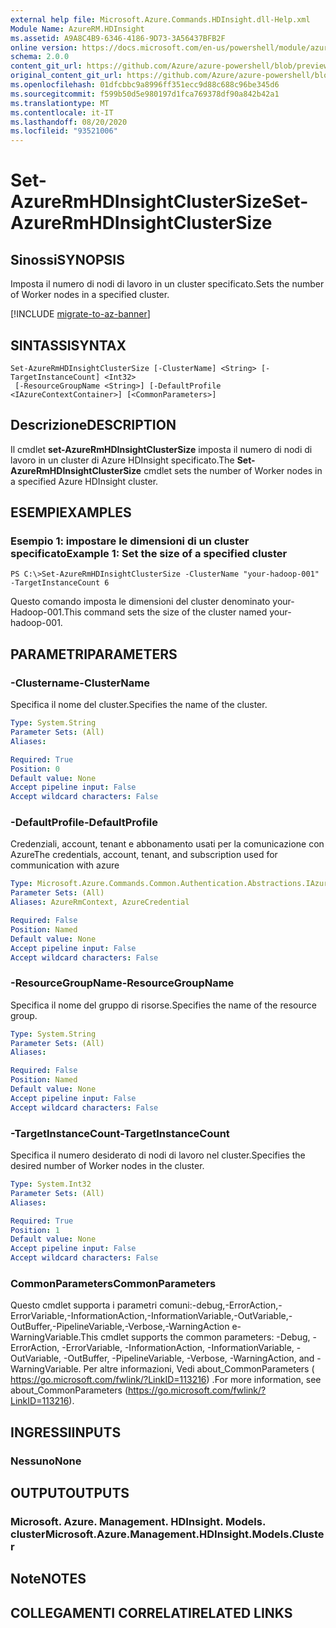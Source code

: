```yaml
---
external help file: Microsoft.Azure.Commands.HDInsight.dll-Help.xml
Module Name: AzureRM.HDInsight
ms.assetid: A9A8C4B9-6346-4186-9D73-3A56437BFB2F
online version: https://docs.microsoft.com/en-us/powershell/module/azurerm.hdinsight/set-azurermhdinsightclustersize
schema: 2.0.0
content_git_url: https://github.com/Azure/azure-powershell/blob/preview/src/ResourceManager/HDInsight/Commands.HDInsight/help/Set-AzureRmHDInsightClusterSize.md
original_content_git_url: https://github.com/Azure/azure-powershell/blob/preview/src/ResourceManager/HDInsight/Commands.HDInsight/help/Set-AzureRmHDInsightClusterSize.md
ms.openlocfilehash: 01dfcbbc9a8996ff351ecc9d88c688c96be345d6
ms.sourcegitcommit: f599b50d5e980197d1fca769378df90a842b42a1
ms.translationtype: MT
ms.contentlocale: it-IT
ms.lasthandoff: 08/20/2020
ms.locfileid: "93521006"
---
```

# <span data-ttu-id="88622-101">Set-AzureRmHDInsightClusterSize</span><span class="sxs-lookup"><span data-stu-id="88622-101">Set-AzureRmHDInsightClusterSize</span></span>

## <span data-ttu-id="88622-102">Sinossi</span><span class="sxs-lookup"><span data-stu-id="88622-102">SYNOPSIS</span></span>
<span data-ttu-id="88622-103">Imposta il numero di nodi di lavoro in un cluster specificato.</span><span class="sxs-lookup"><span data-stu-id="88622-103">Sets the number of Worker nodes in a specified cluster.</span></span>

[!INCLUDE [migrate-to-az-banner](../../includes/migrate-to-az-banner.md)]

## <span data-ttu-id="88622-104">SINTASSI</span><span class="sxs-lookup"><span data-stu-id="88622-104">SYNTAX</span></span>

```
Set-AzureRmHDInsightClusterSize [-ClusterName] <String> [-TargetInstanceCount] <Int32>
 [-ResourceGroupName <String>] [-DefaultProfile <IAzureContextContainer>] [<CommonParameters>]
```

## <span data-ttu-id="88622-105">Descrizione</span><span class="sxs-lookup"><span data-stu-id="88622-105">DESCRIPTION</span></span>
<span data-ttu-id="88622-106">Il cmdlet **set-AzureRmHDInsightClusterSize** imposta il numero di nodi di lavoro in un cluster di Azure HDInsight specificato.</span><span class="sxs-lookup"><span data-stu-id="88622-106">The **Set-AzureRmHDInsightClusterSize** cmdlet sets the number of Worker nodes in a specified Azure HDInsight cluster.</span></span>

## <span data-ttu-id="88622-107">ESEMPI</span><span class="sxs-lookup"><span data-stu-id="88622-107">EXAMPLES</span></span>

### <span data-ttu-id="88622-108">Esempio 1: impostare le dimensioni di un cluster specificato</span><span class="sxs-lookup"><span data-stu-id="88622-108">Example 1: Set the size of a specified cluster</span></span>
```
PS C:\>Set-AzureRmHDInsightClusterSize -ClusterName "your-hadoop-001" -TargetInstanceCount 6
```

<span data-ttu-id="88622-109">Questo comando imposta le dimensioni del cluster denominato your-Hadoop-001.</span><span class="sxs-lookup"><span data-stu-id="88622-109">This command sets the size of the cluster named your-hadoop-001.</span></span>

## <span data-ttu-id="88622-110">PARAMETRI</span><span class="sxs-lookup"><span data-stu-id="88622-110">PARAMETERS</span></span>

### <span data-ttu-id="88622-111">-Clustername</span><span class="sxs-lookup"><span data-stu-id="88622-111">-ClusterName</span></span>
<span data-ttu-id="88622-112">Specifica il nome del cluster.</span><span class="sxs-lookup"><span data-stu-id="88622-112">Specifies the name of the cluster.</span></span>

```yaml
Type: System.String
Parameter Sets: (All)
Aliases:

Required: True
Position: 0
Default value: None
Accept pipeline input: False
Accept wildcard characters: False
```

### <span data-ttu-id="88622-113">-DefaultProfile</span><span class="sxs-lookup"><span data-stu-id="88622-113">-DefaultProfile</span></span>
<span data-ttu-id="88622-114">Credenziali, account, tenant e abbonamento usati per la comunicazione con Azure</span><span class="sxs-lookup"><span data-stu-id="88622-114">The credentials, account, tenant, and subscription used for communication with azure</span></span>

```yaml
Type: Microsoft.Azure.Commands.Common.Authentication.Abstractions.IAzureContextContainer
Parameter Sets: (All)
Aliases: AzureRmContext, AzureCredential

Required: False
Position: Named
Default value: None
Accept pipeline input: False
Accept wildcard characters: False
```

### <span data-ttu-id="88622-115">-ResourceGroupName</span><span class="sxs-lookup"><span data-stu-id="88622-115">-ResourceGroupName</span></span>
<span data-ttu-id="88622-116">Specifica il nome del gruppo di risorse.</span><span class="sxs-lookup"><span data-stu-id="88622-116">Specifies the name of the resource group.</span></span>

```yaml
Type: System.String
Parameter Sets: (All)
Aliases:

Required: False
Position: Named
Default value: None
Accept pipeline input: False
Accept wildcard characters: False
```

### <span data-ttu-id="88622-117">-TargetInstanceCount</span><span class="sxs-lookup"><span data-stu-id="88622-117">-TargetInstanceCount</span></span>
<span data-ttu-id="88622-118">Specifica il numero desiderato di nodi di lavoro nel cluster.</span><span class="sxs-lookup"><span data-stu-id="88622-118">Specifies the desired number of Worker nodes in the cluster.</span></span>

```yaml
Type: System.Int32
Parameter Sets: (All)
Aliases:

Required: True
Position: 1
Default value: None
Accept pipeline input: False
Accept wildcard characters: False
```

### <span data-ttu-id="88622-119">CommonParameters</span><span class="sxs-lookup"><span data-stu-id="88622-119">CommonParameters</span></span>
<span data-ttu-id="88622-120">Questo cmdlet supporta i parametri comuni:-debug,-ErrorAction,-ErrorVariable,-InformationAction,-InformationVariable,-OutVariable,-OutBuffer,-PipelineVariable,-Verbose,-WarningAction e-WarningVariable.</span><span class="sxs-lookup"><span data-stu-id="88622-120">This cmdlet supports the common parameters: -Debug, -ErrorAction, -ErrorVariable, -InformationAction, -InformationVariable, -OutVariable, -OutBuffer, -PipelineVariable, -Verbose, -WarningAction, and -WarningVariable.</span></span> <span data-ttu-id="88622-121">Per altre informazioni, Vedi about_CommonParameters ( https://go.microsoft.com/fwlink/?LinkID=113216) .</span><span class="sxs-lookup"><span data-stu-id="88622-121">For more information, see about_CommonParameters (https://go.microsoft.com/fwlink/?LinkID=113216).</span></span>

## <span data-ttu-id="88622-122">INGRESSI</span><span class="sxs-lookup"><span data-stu-id="88622-122">INPUTS</span></span>

### <span data-ttu-id="88622-123">Nessuno</span><span class="sxs-lookup"><span data-stu-id="88622-123">None</span></span>

## <span data-ttu-id="88622-124">OUTPUT</span><span class="sxs-lookup"><span data-stu-id="88622-124">OUTPUTS</span></span>

### <span data-ttu-id="88622-125">Microsoft. Azure. Management. HDInsight. Models. cluster</span><span class="sxs-lookup"><span data-stu-id="88622-125">Microsoft.Azure.Management.HDInsight.Models.Cluster</span></span>

## <span data-ttu-id="88622-126">Note</span><span class="sxs-lookup"><span data-stu-id="88622-126">NOTES</span></span>

## <span data-ttu-id="88622-127">COLLEGAMENTI CORRELATI</span><span class="sxs-lookup"><span data-stu-id="88622-127">RELATED LINKS</span></span>
